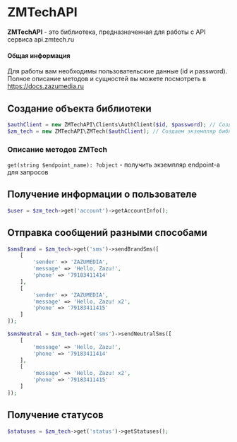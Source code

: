 # ZMTechAPI

**ZMTechAPI** - это библиотека, предназначенная для работы с API сервиса api.zmtech.ru

#### Общая информация
Для работы вам необходимы пользовательские данные (id и password).
Полное описание методов и сущностей вы можете посмотреть в https://docs.zazumedia.ru

## Создание объекта библиотеки
```php
$authClient = new ZMTechAPI\Clients\AuthClient($id, $password); // Создаем клиента для последующих запросов
$zm_tech = new ZMTechAPI\ZMTech($authClient); // Создаем экземпляр библиотеки
```

### Описание методов ZMTech
``get(string $endpoint_name): ?object`` - получить экземпляр endpoint-a для запросов

## Получение информации о пользователе

```php
$user = $zm_tech->get('account')->getAccountInfo();
```

## Отправка сообщений разными способами

```php
$smsBrand = $zm_tech->get('sms')->sendBrandSms([
    [
        'sender' => 'ZAZUMEDIA',
        'message' => 'Hello, Zazu!',
        'phone' => '79183411414'
    ],
    [
        'sender' => 'ZAZUMEDIA',
        'message' => 'Hello, Zazu! x2',
        'phone' => '79183411415'
    ]
]);

$smsNeutral = $zm_tech->get('sms')->sendNeutralSms([
    [
        'message' => 'Hello, Zazu!',
        'phone' => '79183411414'
    ],
    [
        'message' => 'Hello, Zazu! x2',
        'phone' => '79183411415'
    ]
]);
```

## Получение статусов

```php
$statuses = $zm_tech->get('status')->getStatuses();
```
